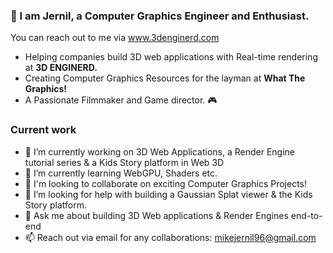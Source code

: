 ### 🧊 I am Jernil, a Computer Graphics Engineer and Enthusiast.
You can reach out to me via www.3denginerd.com
- Helping companies build 3D web applications with Real-time rendering at **3D ENGINERD.**
- Creating Computer Graphics Resources for the layman at **What The Graphics!**
- A Passionate Filmmaker and Game director. 🎮

### Current work
- 🧊 I’m currently working on 3D Web Applications, a Render Engine tutorial series & a Kids Story platform in Web 3D
- 🌱 I’m currently learning WebGPU, Shaders etc.
- 👥 I'm looking to collaborate on exciting Computer Graphics Projects!
- 🤔 I’m looking for help with building a Gaussian Splat viewer & the Kids Story platform.
- 💬 Ask me about building 3D Web applications & Render Engines end-to-end
- 📫 Reach out via email for any collaborations: mikejernil96@gmail.com
